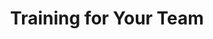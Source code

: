 ---
layout: default
title: Training for Your Team
nav_order: 3
has_children: true
has_toc: false
---